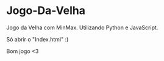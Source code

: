 # Jogo-Da-Velha
Jogo da Velha com MinMax. Utilizando Python e JavaScript.

Só abrir o "Index.html" :)



Bom jogo <3
